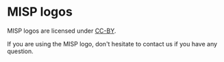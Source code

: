 # MISP logos

MISP logos are licensed under [CC-BY](https://creativecommons.org/licenses/by/4.0/).

If you are using the MISP logo, don't hesitate to contact us if you have any question.
